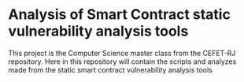 # Analysis of Smart Contract static vulnerability analysis tools

This project is the Computer Science master class from the CEFET-RJ repository. Here in this repository will contain the scripts and analyzes made from the static smart contract vulnerability analysis tools
